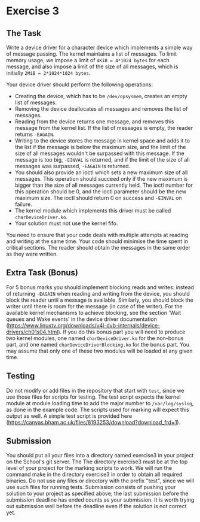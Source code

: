 # Exercise 3

## The Task

Write a device driver for a character device which implements a simple way of message passing. The kernel maintains a list of messages. To limit memory usage, we impose a limit of `4KiB = 4*1024 bytes` for each message, and also impose a limit of the size of all messages, which is initially `2MiB = 2*1024*1024 bytes`.

Your device driver should perform the following operations:
* Creating the device, which has to be `/dev/opsysmem`, creates an empty list of messages.
* Removing the device deallocates all messages and removes the list of messages.
* Reading from the device returns one message, and removes this
message from the kernel list. If the list of messages is empty, the reader returns `-EAGAIN`.
* Writing to the device stores the message in kernel space and adds it to the list if the message is below the maximum size, and the limit of the size of all messages wouldn't be surpassed with this message. If the message is too big, `-EINVAL` is returned, and if the limit of the size of all messages was surpassed, `-EAGAIN` is returned.
* You should also provide an ioctl which sets a new maximum size of all messages. This operation should succeed only if the new maximum is bigger than the size of all messages currently held. The ioctl number for this operation should be 0, and the ioctl parameter should be the new maximum size. The ioctl should return 0 on success and `-EINVAL` on failure.
* The kernel module which implements this driver must be called
`charDeviceDriver.ko`.
* Your solution must not use the kernel fifo.

You need to ensure that your code deals with multiple attempts at reading and writing at the same time. Your code should minimise the time spent in critical sections. The reader should obtain the messages in the same order as they were written.

## Extra Task (Bonus)

For 5 bonus marks you should implement blocking reads and writes: instead of returning `-EAGAIN` when reading and writing from the device, you should block the reader until a message is available. Similarly, you should block the writer until there is room for the message (in case of the writer). For the available kernel mechanisms to achieve blocking, see the section 'Wait queues and Wake events' in the device driver documentation (https://www.linuxtv.org/downloads/v4l-dvb-internals/device-drivers/ch01s04.html). If you do this bonus part you will need to produce two kernel modules, one named `charDeviceDriver.ko` for the non-bonus part, and one named `charDeviceDriverBlocking.ko` for the bonus part. You may assume that only one of these two modules will be loaded at any given time.

## Testing
Do not modify or add files in the repository that start with `test`, since we use those files for scripts for testing. The test script expects the kernel module at module loading time to add the major number to `/var/log/syslog`, as done in the example code. The scripts used for marking will expect this output as well. A simple test script is provided here (https://canvas.bham.ac.uk/files/8193253/download?download_frd=1).

## Submission
You should put all your files into a directory named exercise3 in your project on the School's git server. The The directory exercise3 must be at the top level of your project for the marking scripts to work. We will run the command make in the directory exercise3 in order to obtain all required binaries. Do not use any files or directory with the prefix "test", since we will use such files for running tests. Submission consists of pushing your solution to your project as specified above; the last submission before the submission deadline has ended counts as your submission. It is worth trying out submission well before the deadline even if the solution is not correct yet.
